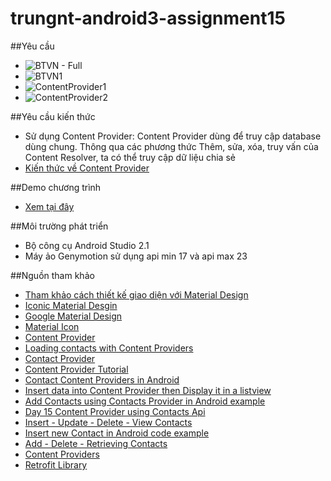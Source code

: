 # trungnt-android3-assignment15

##Yêu cầu
+ ![BTVN - Full](http://i477.photobucket.com/albums/rr132/trungepu/BTVN-StorageContact_zpshhfrc91y.jpg)
+ ![BTVN1](http://i477.photobucket.com/albums/rr132/trungepu/BTVN-Storage-ReadContactDatabase-ContentProvider_zpsej0amndj.jpg)
+ ![ContentProvider1](http://i477.photobucket.com/albums/rr132/trungepu/ContentProvider1_zps04puimbm.jpg)
+ ![ContentProvider2](http://i477.photobucket.com/albums/rr132/trungepu/ContentProvider2_zpsqa4inrix.jpg)

##Yêu cầu kiến thức
+ Sử dụng Content Provider:  Content Provider dùng để truy cập database dùng chung. Thông qua các phương thức Thêm, sửa, xóa, truy vấn của Content Resolver, ta có thể truy cập dữ liệu chia sẻ 
+ [Kiến thức về Content Provider](https://developer.android.com/training/contacts-provider/index.html) 

##Demo chương trình
+ [Xem tại đây](https://youtu.be/DKaGY6uNY2A)

##Môi trường phát triển
+ Bộ công cụ Android Studio 2.1
+ Máy ảo Genymotion sử dụng api min 17 và api max 23

##Nguồn tham khảo
+ [Tham khảo cách thiết kế giao diện với Material Design](http://www.cssauthor.com/material-design-resources/#Mobile-App)
+ [Iconic Material Desgin](http://codecanyon.net/item/ionic-material-design/12833673)
+ [Google Material Design](https://www.google.com/design/spec/components/buttons.html#buttons-dropdown-buttons)
+ [Material Icon](https://materialdesignicons.com/icon/)
+ [Content Provider](http://www.tutorialspoint.com/android/android_content_providers.htm)
+ [Loading contacts with Content Providers](https://guides.codepath.com/android/Loading-Contacts-with-Content-Providers)
+ [Contact Provider](http://wptrafficanalyzer.in/blog/android-contacts-content-provider-retrieving-and-listing-contacts-in-listview-example/)
+ [Content Provider Tutorial](https://newcircle.com/s/post/1375/android_content_provider_tutorial)
+ [Contact Content Providers in Android](http://pulse7.net/android/contacts-content-provider-android/)
+ [Insert data into Content Provider then Display it in a listview](http://stackoverflow.com/questions/5386509/insert-data-into-content-provider-then-display-it-in-a-listview) 
+ [Add Contacts using Contacts Provider in Android example ](http://wptrafficanalyzer.in/blog/adding-contacts-programatically-using-contacts-provider-in-android-example/)
+ [Day 15 Content Provider using Contacts Api](http://www.slideshare.net/androidstream/day-15-content-provider-using-contacts-api)
+ [Insert - Update - Delete - View Contacts](http://androiddevelopement.blogspot.com/2011/07/insert-update-delete-view-contacts-in.html)
+ [Insert new Contact in Android code example](http://techblogon.com/insert-new-contact-in-android-code-example/)
+ [Add - Delete - Retrieving Contacts](http://www.theappguruz.com/blog/android-adding-deleting-retrieving-contacts)
+ [Content Providers](https://gist.github.com/evandrix/7058235)
+ [Retrofit Library](http://square.github.io/retrofit/)

